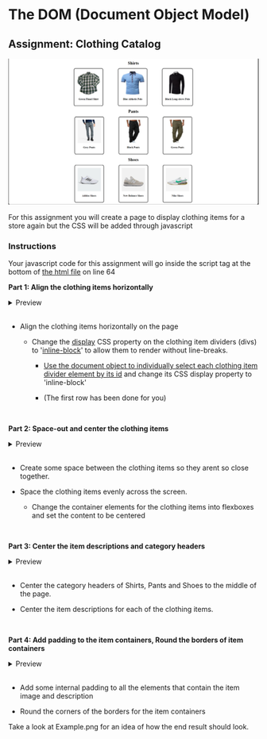 # The DOM (Document Object Model)

## Assignment: Clothing Catalog
![Example](./Example/Part4.png)

For this assignment you will create a page to display clothing items for a store again but the CSS will be added through javascript

### Instructions

Your javascript code for this assignment will go inside the script tag at the bottom of [the html file](./index.html) on line 64

  
**Part 1: Align the clothing items horizontally**

<details>

  <summary>Preview</summary>
  <br>
  <img src="Example/Part1.png" />
</details>

<br>

  - Align the clothing items horizontally on the page
  
    - Change the [display](https://www.w3schools.com/Css/css_display_visibility.asp) CSS property on the clothing item dividers (divs) to '[inline-block](https://www.w3schools.com/Css/css_inline-block.asp)' to allow them to render without line-breaks.

      - [Use the document object to individually select each clothing item divider element by its id](https://www.w3schools.com/jsref/met_document_getelementbyid.asp) and change its CSS display property to 'inline-block' 

      - (The first row has been done for you)

<br>

**Part 2: Space-out and center the clothing items**

<details>

  <summary>Preview</summary>
  <br>
  <img src="Example/Part2.png" />
</details>

<br>

  - Create some space between the clothing items so they arent so close together.
  
  - Space the clothing items evenly across the screen.
    - Change the container elements for the clothing items into flexboxes and set the content to be centered

<br>

**Part 3: Center the item descriptions and category headers**

<details>

  <summary>Preview</summary>
  <br>
  <img src="Example/Part3.png" />
</details>

<br>

  - Center the category headers of Shirts, Pants and Shoes to the middle of the page.

  - Center the item descriptions for each of the clothing items. 

<br>



**Part 4: Add padding to the item containers, Round the borders of item containers** 

<details>

  <summary>Preview</summary>
  <br>
  <img src="Example/Part4.png" />
</details>

<br>

  - Add some internal padding to all the elements that contain the item image and description

  - Round the corners of the borders for the item containers




Take a look at Example.png for an idea of how the end result should look.
